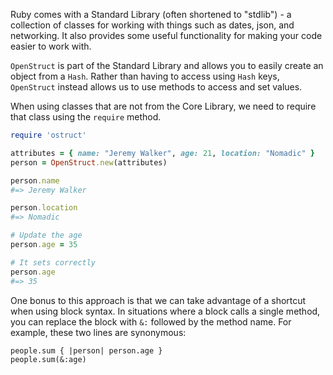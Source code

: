 Ruby comes with a Standard Library (often shortened to "stdlib") - a collection of classes for working with things such as dates, json, and networking.
It also provides some useful functionality for making your code easier to work with.

`OpenStruct` is part of the Standard Library and allows you to easily create an object from a `Hash`. 
Rather than having to access using `Hash` keys, `OpenStruct` instead allows us to use methods to access and set values.

When using classes that are not from the Core Library, we need to require that class using the `require` method.

```ruby
require 'ostruct'

attributes = { name: "Jeremy Walker", age: 21, location: "Nomadic" }
person = OpenStruct.new(attributes)

person.name
#=> Jeremy Walker

person.location
#=> Nomadic

# Update the age
person.age = 35

# It sets correctly
person.age
#=> 35
```

One bonus to this approach is that we can take advantage of a shortcut when using block syntax. 
In situations where a block calls a single method, you can replace the block with `&:` followed by the method name. 
For example, these two lines are synonymous:

```
people.sum { |person| person.age }
people.sum(&:age)
```
